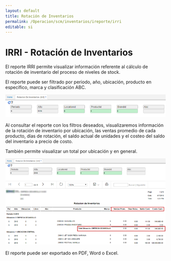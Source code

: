 ```yaml
---
layout: default
title: Rotación de Inventarios
permalink: /Operacion/scm/inventarios/ireporte/irri
editable: si
---
```


# IRRI - Rotación de Inventarios

El reporte IRRI permite visualizar información referente al cálculo de rotación de inventario del proceso de niveles de stock.  

El reporte puede ser filtrado por periodo, año, ubicación, producto en específico, marca y clasificación ABC.  

![](irri.png)

Al consultar el reporte con los filtros deseados, visualizaremos información de la rotación de inventario por ubicación, las ventas promedio de cada producto, días de rotación, el saldo actual de unidades y el costeo del saldo del inventario a precio de costo.  

También permite visualizar un total por ubicación y en general.  

![](irri1.png)

El reporte puede ser exportado en PDF, Word o Excel.  

